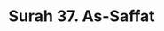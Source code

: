 ---
title       : "Surah 37. As-Saffat"
DATE        : 7/25/2018 9:18:17 AM
draft       : false
TYPE        : "quran"
layout      : "surah"
BookCode    : "ARB"
SurahNumber : "37"
TotalAyah   : "182"
---